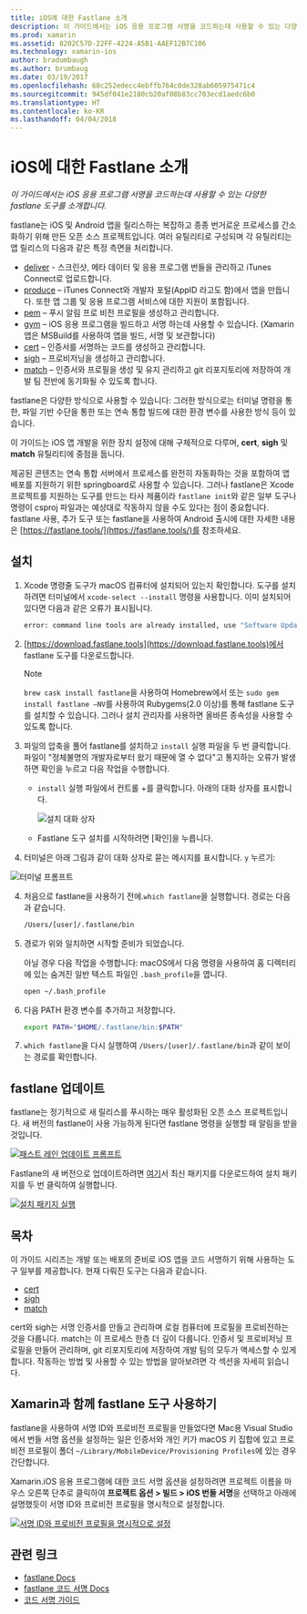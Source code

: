 ```yaml
---
title: iOS에 대한 Fastlane 소개
description: 이 가이드에서는 iOS 응용 프로그램 서명을 코드하는데 사용할 수 있는 다양한 fastlane 도구를 소개합니다.
ms.prod: xamarin
ms.assetid: 8202C57D-22FF-4224-A5B1-AAEF12B7C106
ms.technology: xamarin-ios
author: bradumbaugh
ms.author: brumbaug
ms.date: 03/19/2017
ms.openlocfilehash: 68c252edecc4ebffb764c0de328ab605975471c4
ms.sourcegitcommit: 945df041e2180cb20af08b83cc703ecd1aedc6b0
ms.translationtype: HT
ms.contentlocale: ko-KR
ms.lasthandoff: 04/04/2018
---
```

# <a name="introduction-to-fastlane-for-ios"></a>iOS에 대한 Fastlane 소개

_이 가이드에서는 iOS 응용 프로그램 서명을 코드하는데 사용할 수 있는 다양한 fastlane 도구를 소개합니다._

fastlane는 iOS 및 Android 앱을 릴리스하는 복잡하고 종종 번거로운 프로세스를 간소화하기 위해 만든 오픈 소스 프로젝트입니다. 여러 유틸리티로 구성되며 각 유틸리티는 앱 릴리스의 다음과 같은 특정 측면을 처리합니다.

- [deliver](https://github.com/fastlane/fastlane/tree/master/deliver#readme) - 스크린샷, 메타 데이터 및 응용 프로그램 번들을 관리하고 iTunes Connect로 업로드합니다.
- [produce](https://github.com/fastlane/fastlane/tree/master/produce#readme) – iTunes Connect와 개발자 포털(AppID 라고도 함)에서 앱을 만듭니다. 또한 앱 그룹 및 응용 프로그램 서비스에 대한 지원이 포함됩니다.
- [pem](https://github.com/fastlane/fastlane/tree/master/pem#readme) – 푸시 알림 프로 비전 프로필을 생성하고 관리합니다.
- [gym](https://github.com/fastlane/fastlane/tree/master/gym#readme) – iOS 응용 프로그램을 빌드하고 서명 하는데 사용할 수 있습니다. (Xamarin 앱은 MSBuild를 사용하여 앱을 빌드, 서명 및 보관합니다)
- [cert](https://github.com/fastlane/fastlane/tree/master/cert#readme) – 인증서를 서명하는 코드를 생성하고 관리합니다. 
- [sigh](https://github.com/fastlane/fastlane/tree/master/sigh#readme) – 프로비저닝을 생성하고 관리합니다.
- [match](https://github.com/fastlane/fastlane/tree/master/match#readme) – 인증서와 프로필을 생성 및 유지 관리하고 git 리포지토리에 저장하여 개발 팀 전반에 동기화될 수 있도록 합니다.

fastlane은 다양한 방식으로 사용할 수 있습니다: 그러한 방식으로는 터미널 명령을 통한, 파일 기반 수단을 통한 또는 연속 통합 빌드에 대한 환경 변수를 사용한 방식 등이 있습니다. 

이 가이드는 iOS 앱 개발을 위한 장치 설정에 대해 구체적으로 다루며, **cert**, **sigh** 및 **match** 유틸리티에 중점을 둡니다. 

제공된 콘텐츠는 연속 통합 서버에서 프로세스를 완전히 자동화하는 것을 포함하여 앱 배포를 지원하기 위한 springboard로 사용할 수 있습니다. 그러나 fastlane은 Xcode 프로젝트를 지원하는 도구를 만드는 타사 제품이라 `fastlane init`와 같은 일부 도구나 명령이 csproj 파일과는 예상대로 작동하지 않을 수도 있다는 점이 중요합니다. fastlane 사용, 추가 도구 또는 fastlane을 사용하여 Android 출시에 대한 자세한 내용은 [https://fastlane.tools/](https://fastlane.tools/)를 참조하세요.

<a name="Installation" />

## <a name="installation"></a>설치

1. Xcode 명령줄 도구가 macOS 컴퓨터에 설치되어 있는지 확인합니다. 도구를 설치하려면 터미널에서 `xcode-select --install` 명령을 사용합니다. 이미 설치되어 있다면 다음과 같은 오류가 표시됩니다.

    ```bash
    error: command line tools are already installed, use "Software Update" to install updates
    ```

2. [https://download.fastlane.tools](https://download.fastlane.tools)에서 fastlane 도구를 다운로드합니다. 

    > [!NOTE]
    > `brew cask install fastlane`을 사용하여 Homebrew에서 또는 `sudo gem install fastlane –NV`를 사용하여 Rubygems(2.0 이상)를 통해 fastlane 도구를 설치할 수 있습니다. 그러나 설치 관리자를 사용하면 올바른 종속성을 사용할 수 있도록 합니다. 

3. 파일의 압축을 풀어 fastlane를 설치하고 `install` 실행 파일을 두 번 클릭합니다. 파일이 "정체불명의 개발자로부터 왔기 때문에 열 수 없다"고 통지하는 오류가 발생하면 확인을 누르고 다음 작업을 수행합니다.
    - `install` 실행 파일에서 컨트롤 +를 클릭합니다. 아래의 대화 상자를 표시합니다.

      ![](images/fastlane-image12.png "설치 대화 상자")
    
    - Fastlane 도구 설치를 시작하려면 [확인]을 누릅니다.

4. 터미널은 아래 그림과 같이 대화 상자로 묻는 메시지를 표시합니다. `y` 누르기:

  ![](images/fastlane-image13.png "터미널 프롬프트")
 
4. 처음으로 fastlane을 사용하기 전에.`which fastlane`을 실행합니다. 경로는 다음과 같습니다. 

    ```bash
    /Users/[user]/.fastlane/bin
    ```

5. 경로가 위와 일치하면 시작할 준비가 되었습니다.

     아닐 경우 다음 작업을 수행합니다: macOS에서 다음 명령을 사용하여 홈 디렉터리에 있는 숨겨진 일반 텍스트 파일인 `.bash_profile`을 엽니다.

    ```bash
    open ~/.bash_profile
    ```

6. 다음 PATH 환경 변수를 추가하고 저장합니다. 

    ```bash
    export PATH="$HOME/.fastlane/bin:$PATH"
    ```

7.  `which fastlane`을 다시 실행하여 `/Users/[user]/.fastlane/bin`과 같이 보이는 경로를 확인합니다.


## <a name="updating-fastlane"></a>fastlane 업데이트

fastlane는 정기적으로 새 릴리스를 푸시하는 매우 활성화된 오픈 소스 프로젝트입니다. 새 버전의 fastlane이 사용 가능하게 된다면 fastlane 명령을 실행할 때 알림을 받을 것입니다.

[![](images/fastlane-image0.png "패스트 레인 업데이트 프롬프트")](images/fastlane-image0.png#lightbox)


Fastlane의 새 버전으로 업데이트하려면 [여기](https://download.fastlane.tools)서 최신 패키지를 다운로드하여 설치 패키지를 두 번 클릭하여 실행합니다.

[![](images/fastlane-image0a.png "설치 패키지 실행")](images/fastlane-image0a.png#lightbox)


## <a name="contents"></a>목차

이 가이드 시리즈는 개발 또는 배포의 준비로 iOS 앱을 코드 서명하기 위해 사용하는 도구 일부를 제공합니다. 현재 다뤄진 도구는 다음과 같습니다.

- [cert](~/ios/deploy-test/provisioning/fastlane/cert.md)
- [sigh](~/ios/deploy-test/provisioning/fastlane/sigh.md)
- [match](~/ios/deploy-test/provisioning/fastlane/match.md)

cert와 sigh는 서명 인증서를 만들고 관리하며 로컬 컴퓨터에 프로필을 프로비전하는 것을 다룹니다. match는 이 프로세스 한층 더 깊이 다룹니다. 인증서 및 프로비저닝 프로필을 만들어 관리하며, git 리포지토리에 저장하여 개발 팀의 모두가 액세스할 수 있게 합니다. 작동하는 방법 및 사용할 수 있는 방법을 알아보려면 각 섹션을 자세히 읽습니다.

## <a name="using-fastlane-tools-with-xamarin"></a>Xamarin과 함께 fastlane 도구 사용하기

fastlane을 사용하여 서명 ID와 프로비전 프로필을 만들었다면 Mac용 Visual Studio에서 번들 서명 옵션을 설정하는 일은 인증서와 개인 키가 macOS 키 집합에 있고 프로비전 프로필이 폴더 `~/Library/MobileDevice/Provisioning Profiles`에 있는 경우 간단합니다.

Xamarin.iOS 응용 프로그램에 대한 코드 서명 옵션을 설정하려면 프로젝트 이름을 마우스 오른쪽 단추로 클릭하여 **프로젝트 옵션 > 빌드 > iOS 번들 서명**을 선택하고 아래에 설명했듯이 서명 ID와 프로비전 프로필을 명시적으로 설정합니다.

[![](images/fastlane-image11.png "서명 ID와 프로비전 프로필을 명시적으로 설정")](images/fastlane-image11.png#lightbox)

## <a name="related-links"></a>관련 링크

- [fastlane Docs](https://fastlane.tools/)
- [fastlane 코드 서명 Docs](https://docs.fastlane.tools/codesigning/getting-started/)
- [코드 서명 가이드](https://codesigning.guide/)
